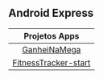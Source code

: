 ## Android Express      

| Projetos Apps |
| :-------------: |
| [GanheiNaMega](https://github.com/Marcel0Sousa/Projetos-Android-Express/tree/GanheiNaMega/GanheiNaMega) |
| [FitnessTracker-start](https://github.com/Marcel0Sousa/Projetos-Android-Express/tree/FitnessTracker/FitnessTracker-start) |
